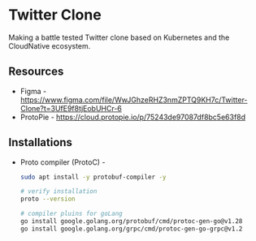 # Twitter Clone
Making a battle tested Twitter clone based on Kubernetes and the CloudNative ecosystem.

## Resources

- Figma - https://www.figma.com/file/WwJGhzeRHZ3nmZPTQ9KH7c/Twitter-Clone?t=3UfE9f8tjEobUHCr-6
- ProtoPie - https://cloud.protopie.io/p/75243de97087df8bc5e63f8d

## Installations

- Proto compiler (ProtoC) -

    ```bash
    sudo apt install -y protobuf-compiler -y

    # verify installation
    proto --version

    # compiler pluins for goLang
    go install google.golang.org/protobuf/cmd/protoc-gen-go@v1.28
    go install google.golang.org/grpc/cmd/protoc-gen-go-grpc@v1.2
    ```

